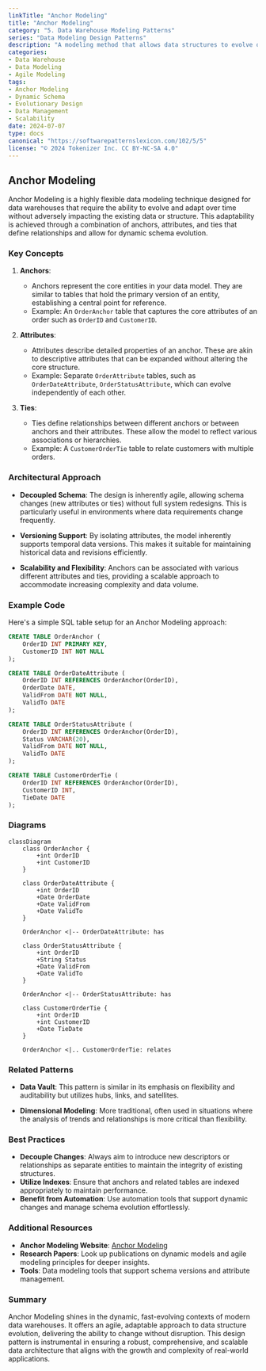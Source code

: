 ```yaml
---
linkTitle: "Anchor Modeling"
title: "Anchor Modeling"
category: "5. Data Warehouse Modeling Patterns"
series: "Data Modeling Design Patterns"
description: "A modeling method that allows data structures to evolve over time without affecting existing data, using anchors, attributes, and ties."
categories:
- Data Warehouse
- Data Modeling
- Agile Modeling
tags:
- Anchor Modeling
- Dynamic Schema
- Evolutionary Design
- Data Management
- Scalability
date: 2024-07-07
type: docs
canonical: "https://softwarepatternslexicon.com/102/5/5"
license: "© 2024 Tokenizer Inc. CC BY-NC-SA 4.0"
---
```


## Anchor Modeling

Anchor Modeling is a highly flexible data modeling technique designed for data warehouses that require the ability to evolve and adapt over time without adversely impacting the existing data or structure. This adaptability is achieved through a combination of anchors, attributes, and ties that define relationships and allow for dynamic schema evolution.

### Key Concepts

1. **Anchors**: 
   - Anchors represent the core entities in your data model. They are similar to tables that hold the primary version of an entity, establishing a central point for reference.
   - Example: An `OrderAnchor` table that captures the core attributes of an order such as `OrderID` and `CustomerID`.

2. **Attributes**: 
   - Attributes describe detailed properties of an anchor. These are akin to descriptive attributes that can be expanded without altering the core structure.
   - Example: Separate `OrderAttribute` tables, such as `OrderDateAttribute`, `OrderStatusAttribute`, which can evolve independently of each other.

3. **Ties**: 
   - Ties define relationships between different anchors or between anchors and their attributes. These allow the model to reflect various associations or hierarchies.
   - Example: A `CustomerOrderTie` table to relate customers with multiple orders.

### Architectural Approach

- **Decoupled Schema**: The design is inherently agile, allowing schema changes (new attributes or ties) without full system redesigns. This is particularly useful in environments where data requirements change frequently.
  
- **Versioning Support**: By isolating attributes, the model inherently supports temporal data versions. This makes it suitable for maintaining historical data and revisions efficiently.

- **Scalability and Flexibility**: Anchors can be associated with various different attributes and ties, providing a scalable approach to accommodate increasing complexity and data volume.

### Example Code

Here's a simple SQL table setup for an Anchor Modeling approach:

```sql
CREATE TABLE OrderAnchor (
    OrderID INT PRIMARY KEY,
    CustomerID INT NOT NULL
);

CREATE TABLE OrderDateAttribute (
    OrderID INT REFERENCES OrderAnchor(OrderID),
    OrderDate DATE,
    ValidFrom DATE NOT NULL,
    ValidTo DATE
);

CREATE TABLE OrderStatusAttribute (
    OrderID INT REFERENCES OrderAnchor(OrderID),
    Status VARCHAR(20),
    ValidFrom DATE NOT NULL,
    ValidTo DATE
);

CREATE TABLE CustomerOrderTie (
    OrderID INT REFERENCES OrderAnchor(OrderID),
    CustomerID INT,
    TieDate DATE
);
```

### Diagrams

```mermaid
classDiagram
    class OrderAnchor {
        +int OrderID
        +int CustomerID
    }
    
    class OrderDateAttribute {
        +int OrderID
        +Date OrderDate
        +Date ValidFrom
        +Date ValidTo
    }
    
    OrderAnchor <|-- OrderDateAttribute: has

    class OrderStatusAttribute {
        +int OrderID
        +String Status
        +Date ValidFrom
        +Date ValidTo
    }
    
    OrderAnchor <|-- OrderStatusAttribute: has

    class CustomerOrderTie {
        +int OrderID
        +int CustomerID
        +Date TieDate
    }
    
    OrderAnchor <|.. CustomerOrderTie: relates
```

### Related Patterns

- **Data Vault**: This pattern is similar in its emphasis on flexibility and auditability but utilizes hubs, links, and satellites.

- **Dimensional Modeling**: More traditional, often used in situations where the analysis of trends and relationships is more critical than flexibility.

### Best Practices

- **Decouple Changes**: Always aim to introduce new descriptors or relationships as separate entities to maintain the integrity of existing structures.
- **Utilize Indexes**: Ensure that anchors and related tables are indexed appropriately to maintain performance.
- **Benefit from Automation**: Use automation tools that support dynamic changes and manage schema evolution effortlessly.

### Additional Resources

- **Anchor Modeling Website**: [Anchor Modeling](https://www.anchormodeling.com/)
- **Research Papers**: Look up publications on dynamic models and agile modeling principles for deeper insights.
- **Tools**: Data modeling tools that support schema versions and attribute management.

### Summary

Anchor Modeling shines in the dynamic, fast-evolving contexts of modern data warehouses. It offers an agile, adaptable approach to data structure evolution, delivering the ability to change without disruption. This design pattern is instrumental in ensuring a robust, comprehensive, and scalable data architecture that aligns with the growth and complexity of real-world applications.
